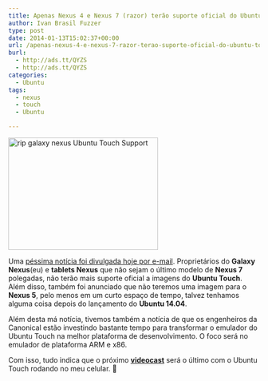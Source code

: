 ```yaml
---
title: Apenas Nexus 4 e Nexus 7 (razor) terão suporte oficial do Ubuntu Touch
author: Ivan Brasil Fuzzer
type: post
date: 2014-01-13T15:02:37+00:00
url: /apenas-nexus-4-e-nexus-7-razor-terao-suporte-oficial-do-ubuntu-touch/
burl:
  - http://ads.tt/QYZS
  - http://ads.tt/QYZS
categories:
  - Ubuntu
tags:
  - nexus
  - touch
  - Ubuntu

---
```

<a href="http://www.ubuntero.com.br/wp-content/uploads/2014/01/rip-galaxy-nexus.jpg" rel="lightbox"><img class="aligncenter size-medium wp-image-6393" alt="rip galaxy nexus Ubuntu Touch Support" src="http://www.ubuntero.com.br/wp-content/uploads/2014/01/rip-galaxy-nexus-300x225.jpg" width="300" height="225" /></a>

Uma <a href="https://lists.launchpad.net/ubuntu-phone/msg05889.html" target="_blank" rel="nofollow">péssima notícia foi divulgada hoje por e-mail</a>. Proprietários do **Galaxy Nexus**(eu) e **tablets Nexus** que não sejam o último modelo de **Nexus 7** polegadas, não terão mais suporte oficial a imagens do **Ubuntu Touch**. Além disso, também foi anunciado que não teremos uma imagem para o **Nexus 5**, pelo menos em um curto espaço de tempo, talvez tenhamos alguma coisa depois do lançamento do **Ubuntu 14.04**.

Além desta má notícia, tivemos também a notícia de que os engenheiros da Canonical estão investindo bastante tempo para transformar o emulador do Ubuntu Touch na melhor plataforma de desenvolvimento. O foco será no emulador de plataforma ARM e x86.

Com isso, tudo indica que o próximo **<a title="Assista os Videocasts do Ubuntero" href="http://www.ubuntero.com.br/category/videocast-2/" target="_blank">videocast</a>** será o último com o Ubuntu Touch rodando no meu celular. 🙁

&nbsp;